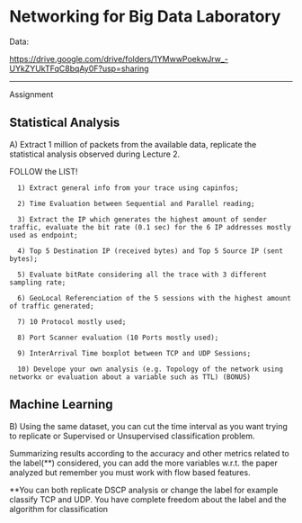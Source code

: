 # Networking for Big Data Laboratory

Data:

https://drive.google.com/drive/folders/1YMwwPoekwJrw_-UYkZYUkTFqC8bqAy0F?usp=sharing


_________________________________________________

Assignment

## **Statistical Analysis**

A) Extract 1 million of packets from the available data, replicate the statistical analysis observed during Lecture 2.

FOLLOW the LIST!

      1) Extract general info from your trace using capinfos;

      2) Time Evaluation between Sequential and Parallel reading;

      3) Extract the IP which generates the highest amount of sender traffic, evaluate the bit rate (0.1 sec) for the 6 IP addresses mostly used as endpoint;

      4) Top 5 Destination IP (received bytes) and Top 5 Source IP (sent bytes);
      
      5) Evaluate bitRate considering all the trace with 3 different sampling rate;

      6) GeoLocal Referenciation of the 5 sessions with the highest amount of traffic generated;

      7) 10 Protocol mostly used;

      8) Port Scanner evaluation (10 Ports mostly used);

      9) InterArrival Time boxplot between TCP and UDP Sessions;
      
      10) Develope your own analysis (e.g. Topology of the network using networkx or evaluation about a variable such as TTL) (BONUS)




## **Machine Learning**

B) Using the same dataset, you can cut the time interval as you want trying to replicate or Supervised or Unsupervised classification problem.

Summarizing results according to the accuracy and other metrics related to the label(**) considered, you can add the more variables w.r.t. 
the paper analyzed but remember you must work with flow based features.


**You can both replicate DSCP analysis or change the label for example classify TCP and UDP. You have complete freedom about the label and the algorithm for classification




